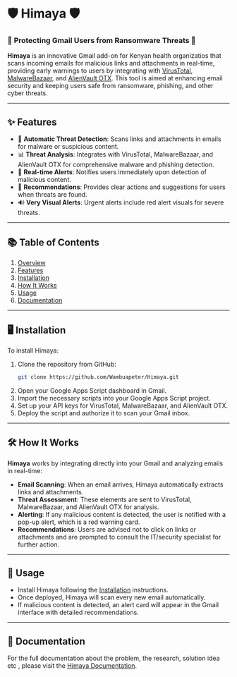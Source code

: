 # 🛡️ **Himaya** 🛡️

### 🚨 **Protecting Gmail Users from Ransomware Threats** 🚨

**Himaya** is an innovative Gmail add-on for Kenyan health organizatios that scans incoming emails for malicious links and attachments in real-time, providing early warnings to users by integrating with [VirusTotal](https://www.virustotal.com), [MalwareBazaar](https://bazaar.abuse.ch), and [AlienVault OTX](https://otx.alienvault.com). This tool is aimed at enhancing email security and keeping users safe from ransomware, phishing, and other cyber threats.

---

## ✨ **Features**

- 🛑 **Automatic Threat Detection**: Scans links and attachments in emails for malware or suspicious content.
- 📊 **Threat Analysis**: Integrates with VirusTotal, MalwareBazaar, and AlienVault OTX for comprehensive malware and phishing detection.
- 🔔 **Real-time Alerts**: Notifies users immediately upon detection of malicious content.
- 🎯 **Recommendations**: Provides clear actions and suggestions for users when threats are found.
- 🔊 **Very Visual Alerts**: Urgent alerts include red alert visuals for severe threats.

---

## 📚 **Table of Contents**

1. [Overview](#-himaya)
2. [Features](#-features)
3. [Installation](#-installation)
4. [How It Works](#-how-it-works)
5. [Usage](#-usage)
6. [Documentation](#-documentation)

---

## 🖥️ **Installation**

To install Himaya:

1. Clone the repository from GitHub:
   ```bash
   git clone https://github.com/Wambuapeter/Himaya.git
   ```
2. Open your Google Apps Script dashboard in Gmail.
3. Import the necessary scripts into your Google Apps Script project.
4. Set up your API keys for VirusTotal, MalwareBazaar, and AlienVault OTX.
5. Deploy the script and authorize it to scan your Gmail inbox.

---

## 🛠️ **How It Works**

**Himaya** works by integrating directly into your Gmail and analyzing emails in real-time:

- **Email Scanning**: When an email arrives, Himaya automatically extracts links and attachments.
- **Threat Assessment**: These elements are sent to VirusTotal, MalwareBazaar, and AlienVault OTX for analysis.
- **Alerting**: If any malicious content is detected, the user is notified with a pop-up alert, which is a red warning card.
- **Recommendations**: Users are advised not to click on links or attachments and are prompted to consult the IT/security specialist for further action.

---

## 📖 **Usage**

- Install Himaya following the [Installation](#installation) instructions.
- Once deployed, Himaya will scan every new email automatically.
- If malicious content is detected, an alert card will appear in the Gmail interface with detailed recommendations.

---

## 📘 **Documentation**

For the full documentation about the problem, the research, solution idea etc , please visit the [Himaya Documentation](https://github.com/wambuapeter/Himaya/Documentation).
